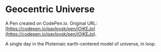# Geocentric Universe

A Pen created on CodePen.io. Original URL: [https://codepen.io/pavlovsk/pen/jOjKEJq](https://codepen.io/pavlovsk/pen/jOjKEJq).

A single day in the Ptolemaic earth-centered model of universe, in loop.